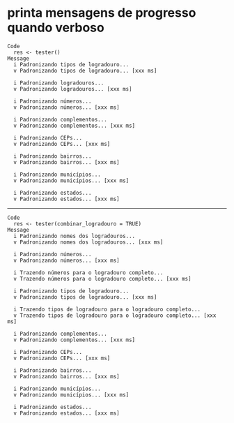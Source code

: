 # printa mensagens de progresso quando verboso

    Code
      res <- tester()
    Message
      i Padronizando tipos de logradouro...
      v Padronizando tipos de logradouro... [xxx ms]
      
      i Padronizando logradouros...
      v Padronizando logradouros... [xxx ms]
      
      i Padronizando números...
      v Padronizando números... [xxx ms]
      
      i Padronizando complementos...
      v Padronizando complementos... [xxx ms]
      
      i Padronizando CEPs...
      v Padronizando CEPs... [xxx ms]
      
      i Padronizando bairros...
      v Padronizando bairros... [xxx ms]
      
      i Padronizando municípios...
      v Padronizando municípios... [xxx ms]
      
      i Padronizando estados...
      v Padronizando estados... [xxx ms]
      

---

    Code
      res <- tester(combinar_logradouro = TRUE)
    Message
      i Padronizando nomes dos logradouros...
      v Padronizando nomes dos logradouros... [xxx ms]
      
      i Padronizando números...
      v Padronizando números... [xxx ms]
      
      i Trazendo números para o logradouro completo...
      v Trazendo números para o logradouro completo... [xxx ms]
      
      i Padronizando tipos de logradouro...
      v Padronizando tipos de logradouro... [xxx ms]
      
      i Trazendo tipos de logradouro para o logradouro completo...
      v Trazendo tipos de logradouro para o logradouro completo... [xxx ms]
      
      i Padronizando complementos...
      v Padronizando complementos... [xxx ms]
      
      i Padronizando CEPs...
      v Padronizando CEPs... [xxx ms]
      
      i Padronizando bairros...
      v Padronizando bairros... [xxx ms]
      
      i Padronizando municípios...
      v Padronizando municípios... [xxx ms]
      
      i Padronizando estados...
      v Padronizando estados... [xxx ms]
      

